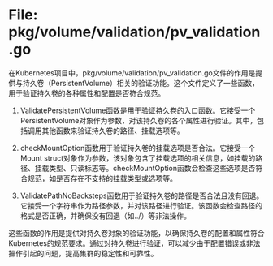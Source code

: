# File: pkg/volume/validation/pv_validation.go

在Kubernetes项目中，pkg/volume/validation/pv_validation.go文件的作用是提供与持久卷（PersistentVolume）相关的验证功能。这个文件定义了一些函数，用于验证持久卷的各种属性和配置是否符合规范。

1. ValidatePersistentVolume函数是用于验证持久卷的入口函数。它接受一个PersistentVolume对象作为参数，对该持久卷的各个属性进行验证。其中，包括调用其他函数来验证持久卷的路径、挂载选项等。

2. checkMountOption函数用于验证持久卷的挂载选项是否合法。它接受一个Mount struct对象作为参数，该对象包含了挂载选项的相关信息，如挂载的路径、挂载类型、只读标志等。checkMountOption函数会检查这些选项是否符合规范，如是否存在不支持的挂载类型或选项等。

3. ValidatePathNoBacksteps函数用于验证持久卷的路径是否合法且没有回退。它接受一个字符串作为路径参数，并对该路径进行验证。该函数会检查路径的格式是否正确，并确保没有回退（如../）等非法操作。

这些函数的作用是提供对持久卷对象的验证功能，以确保持久卷的配置和属性符合Kubernetes的规范要求。通过对持久卷进行验证，可以减少由于配置错误或非法操作引起的问题，提高集群的稳定性和可靠性。

